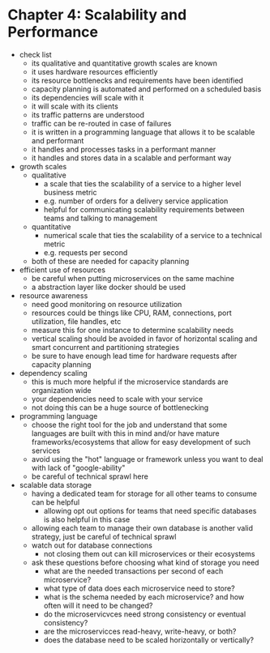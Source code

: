 # Chapter 4: Scalability and Performance

- check list
  - its qualitative and quantitative growth scales are known
  - it uses hardware resources efficiently
  - its resource bottlenecks and requirements have been identified
  - capacity planning is automated and performed on a scheduled basis
  - its dependencies will scale with it
  - it will scale with its clients
  - its traffic patterns are understood
  - traffic can be re-routed in case of failures
  - it is written in a programming language that allows it to be scalable and performant
  - it handles and processes tasks in a performant manner
  - it handles and stores data in a scalable and performant way
- growth scales
  - qualitative
    - a scale that ties the scalability of a service to a higher level business metric
    - e.g. number of orders for a delivery service application
    - helpful for communicating scalability requirements between teams and talking to management
  - quantitative
    - numerical scale that ties the scalability of a service to a technical metric
    - e.g. requests per second
  - both of these are needed for capacity planning
- efficient use of resources
  - be careful when putting microservices on the same machine
  - a abstraction layer like docker should be used
- resource awareness
  - need good monitoring on resource utilization
  - resources could be things like CPU, RAM, connections, port utilization, file handles, etc
  - measure this for one instance to determine scalability needs
  - vertical scaling should be avoided in favor of horizontal scaling and smart concurrent and partitioning strategies
  - be sure to have enough lead time for hardware requests after capacity planning
- dependency scaling
  - this is much more helpful if the microservice standards are organization wide
  - your dependencies need to scale with your service
  - not doing this can be a huge source of bottlenecking
- programming language
  - choose the right tool for the job and understand that some languages are built with this in mind and/or have mature frameworks/ecosystems that allow for easy development of such services
  - avoid using the "hot" language or framework unless you want to deal with lack of "google-ability"
  - be careful of technical sprawl here
- scalable data storage
  - having a dedicated team for storage for all other teams to consume can be helpful
    - allowing opt out options for teams that need specific databases is also helpful in this case
  - allowing each team to manage their own database is another valid strategy, just be careful of technical sprawl
  - watch out for database connections
    - not closing them out can kill microservices or their ecosystems
  - ask these questions before choosing what kind of storage you need
    - what are the needed transactions per second of each microservice?
    - what type of data does each microservice need to store?
    - what is the schema needed by each microservice? and how often will it need to be changed?
    - do the microservicvces need strong consistency or eventual consistency?
    - are the microservicces read-heavy, write-heavy, or both?
    - does the database need to be scaled horizontally or vertically?
